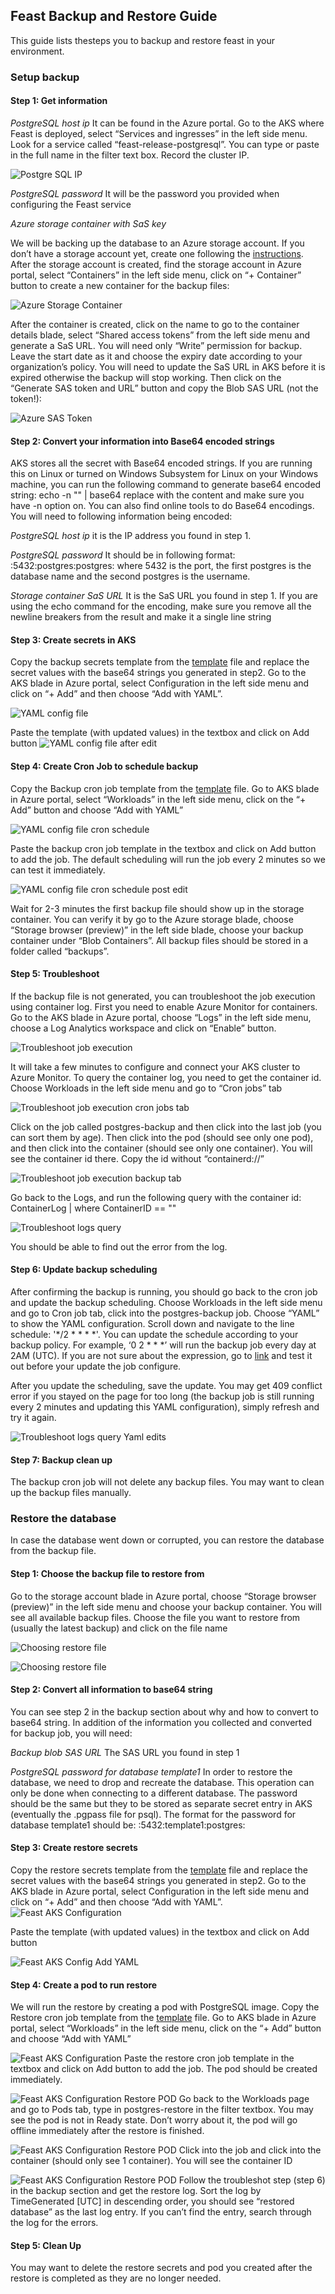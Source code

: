 ## Feast Backup and Restore Guide
This guide lists thesteps you to backup and restore feast in your environment. 

### Setup backup
#### Step 1: Get information

*PostgreSQL host ip*
It can be found in the Azure portal. Go to the AKS where Feast is deployed, select “Services and ingresses” in the left side menu. Look for a service called “feast-release-postgresql”. You can type or paste in the full name in the filter text box. Record the cluster IP.

![Postgre SQL IP](./images/feast_backup_restore/feastbackuprestore1.PNG)

*PostgreSQL password*
It will be the password you provided when configuring the Feast service

*Azure storage container with SaS key*

We will be backing up the database to an Azure storage account. If you don’t have a storage account yet, create one following the [instructions](https://docs.microsoft.com/en-us/azure/storage/common/storage-account-create?tabs=azure-portal). After the storage account is created, find the storage account in Azure portal, select “Containers” in the left side menu, click on “+ Container” button to create a new container for the backup files:

![Azure Storage Container](./images/feast_backup_restore/feastbackuprestore2.png)

After the container is created, click on the name to go to the container details blade, select “Shared access tokens” from the left side menu and generate a SaS URL. You will need only “Write” permission for backup. Leave the start date as it and choose the expiry date according to your organization’s policy. You will need to update the SaS URL in AKS before it is expired otherwise the backup will stop working. Then click on the “Generate SAS token and URL” button and copy the Blob SAS URL (not the token!):

![Azure SAS Token](./images/feast_backup_restore/feastbackuprestore3.png)

#### Step 2: Convert your information into Base64 encoded strings
AKS stores all the secret with Base64 encoded strings. If you are running this on Linux or turned on Windows Subsystem for Linux on your Windows machine, you can run the following command to generate base64 encoded string:
echo -n "<string-content>" | base64
replace <string-content> with the content and make sure you have -n option on. You can also find online tools to do Base64 encodings. 
You will need to following information being encoded:

*PostgreSQL host ip*
it is the IP address you found in step 1.

*PostgreSQL password*
It should be in following format:
<host>:5432:postgres:postgres:<password>
where 5432 is the port, the first postgres is the database name and the second postgres is the username. 

*Storage container SaS URL*
It is the SaS URL you found in step 1. If you are using the echo command for the encoding, make sure you remove all the newline breakers from the result and make it a single line string

#### Step 3: Create secrets in AKS
Copy the backup secrets template from the [template]() file and replace the secret values with the base64 strings you generated in step2. Go to the AKS blade in Azure portal, select Configuration in the left side menu and click on “+ Add” and then choose “Add with YAML”.

![YAML config file](./images/feast_backup_restore/feastbackuprestore4.png)

Paste the template (with updated values) in the textbox and click on Add button
![YAML config file after edit](./images/feast_backup_restore/feastbackuprestore5.png)

#### Step 4: Create Cron Job to schedule backup
Copy the Backup cron job template from the [template]() file. Go to AKS blade in Azure portal, select “Workloads” in the left side menu, click on the “+ Add” button and choose “Add with YAML”

![YAML config file cron schedule](./images/feast_backup_restore/feastbackuprestore6.png)

Paste the backup cron job template in the textbox and click on Add button to add the job. The default scheduling will run the job every 2 minutes so we can test it immediately.

![YAML config file cron schedule post edit](./images/feast_backup_restore/feastbackuprestore7.png)

Wait for 2-3 minutes the first backup file should show up in the storage container. You can verify it by go to the Azure storage blade, choose “Storage browser (preview)” in the left side blade, choose your backup container under “Blob Containers”. All backup files should be stored in a folder called “backups”.

#### Step 5: Troubleshoot
If the backup file is not generated, you can troubleshoot the job execution using container log. First you need to enable Azure Monitor for containers. Go to the AKS blade in Azure portal, choose “Logs” in the left side menu, choose a Log Analytics workspace and click on “Enable” button.

![Troubleshoot job execution](./images/feast_backup_restore/feastbackuprestore8.png)

It will take a few minutes to configure and connect your AKS cluster to Azure Monitor. To query the container log, you need to get the container id. Choose Workloads in the left side menu and go to “Cron jobs” tab

![Troubleshoot job execution cron jobs tab](./images/feast_backup_restore/feastbackuprestore9.png)

Click on the job called postgres-backup and then click into the last job (you can sort them by age). Then click into the pod (should see only one pod), and then click into the container (should see only one container). You will see the container id there. Copy the id without “containerd://”

![Troubleshoot job execution backup tab](./images/feast_backup_restore/feastbackuprestore10.png)

Go back to the Logs, and run the following query with the container id:
ContainerLog | where ContainerID == "<your-container-id>"

![Troubleshoot logs query](./images/feast_backup_restore/feastbackuprestore11.png)

You should be able to find out the error from the log.

#### Step 6: Update backup scheduling

After confirming the backup is running, you should go back to the cron job and update the backup scheduling. Choose Workloads in the left side menu and go to Cron job tab, click into the postgres-backup job. Choose “YAML” to show the YAML configuration. Scroll down and navigate to the line schedule: '*/2 * * * *'. 
You can update the schedule according to your backup policy. For example, ‘0 2 * * *’ will run the backup job every day at 2AM (UTC). If you are not sure about the expression, go to [link](https://crontab.guru/) and test it out before your update the job configure. 

After you update the scheduling, save the update. You may get 409 conflict error if you stayed on the page for too long (the backup job is still running every 2 minutes and updating this YAML configuration), simply refresh and try it again.

![Troubleshoot logs query Yaml edits](./images/feast_backup_restore/feastbackuprestore12.png)

#### Step 7: Backup clean up

The backup cron job will not delete any backup files. You may want to clean up the backup files manually.


### Restore the database
In case the database went down or corrupted, you can restore the database from the backup file.

#### Step 1: Choose the backup file to restore from
Go to the storage account blade in Azure portal, choose “Storage browser (preview)” in the left side menu and choose your backup container. You will see all available backup files. Choose the file you want to restore from (usually the latest backup) and click on the file name

![Choosing restore file](./images/feast_backup_restore/feastbackuprestore13.png)

![Choosing restore file](./images/feast_backup_restore/feastbackuprestore14.png)


#### Step 2: Convert all information to base64 string
You can see step 2 in the backup section about why and how to convert to base64 string. In addition of the information you collected and converted for backup job, you will need:

*Backup blob SAS URL*
The SAS URL you found in step 1

*PostgreSQL password for database template1*
In order to restore the database, we need to drop and recreate the database. This operation can only be done when connecting to a different database. The password should be the same but they to be stored as separate secret entry in AKS (eventually the .pgpass file for psql). The format for the password for database template1 should be:
<host>:5432:template1:postgres:<password>

#### Step 3: Create restore secrets
Copy the restore secrets template from the [template]() file and replace the secret values with the base64 strings you generated in step2. Go to the AKS blade in Azure portal, select Configuration in the left side menu and click on “+ Add” and then choose “Add with YAML”.
![Feast AKS Configuration](./images/feast_backup_restore/feastbackuprestore15.png)

Paste the template (with updated values) in the textbox and click on Add button

![Feast AKS Config Add YAML](./images/feast_backup_restore/feastbackuprestore16.png)

#### Step 4: Create a pod to run restore
We will run the restore by creating a pod with PostgreSQL image. Copy the Restore cron job template from the [template]() file. Go to AKS blade in Azure portal, select “Workloads” in the left side menu, click on the “+ Add” button and choose “Add with YAML”

![Feast AKS Configuration](./images/feast_backup_restore/feastbackuprestore17.png)
Paste the restore cron job template in the textbox and click on Add button to add the job. The pod should be created immediately.

![Feast AKS Configuration Restore POD](./images/feast_backup_restore/feastbackuprestore18.png)
Go back to the Workloads page and go to Pods tab, type in postgres-restore in the filter textbox. You may see the pod is not in Ready state. Don’t worry about it, the pod will go offline immediately after the restore is finished. 

![Feast AKS Configuration Restore POD](./images/feast_backup_restore/feastbackuprestore19.png)
Click into the job and click into the container (should only see 1 container). You will see the container ID

![Feast AKS Configuration Restore POD](./images/feast_backup_restore/feastbackuprestore20.png)
Follow the troubleshot step (step 6) in the backup section and get the restore log. Sort the log by TimeGenerated [UTC] in descending order, you should see “restored database” as the last log entry. If you can’t find the entry, search through the log for the errors.

#### Step 5: Clean Up
You may want to delete the restore secrets and pod you created after the restore is completed as they are no longer needed.

